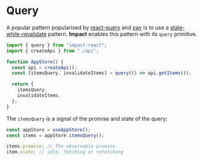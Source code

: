 # Query

A popular pattern popularised by [react-query](https://tanstack.com/query/latest/docs/framework/react/overview) and [swr](https://swr.vercel.app/) is to use a [stale-while-revalidate](https://tools.ietf.org/html/rfc5861) pattern. **Impact** enables this pattern with its `query` primitive.

```ts
import { query } from "impact-react";
import { createApi } from "./api";

function AppStore() {
  const api = createApi();
  const [itemsQuery, invalidateItems] = query(() => api.getItems());

  return {
    itemsQuery,
    invalidateItems,
  };
}
```

The `itemsQuery` is a signal of the promise and state of the query:

```ts
const appStore = useAppStore();
const items = appStore.itemsQuery();

items.promise; // The observable promise
item.state; // idle, fetching or refetching
```
